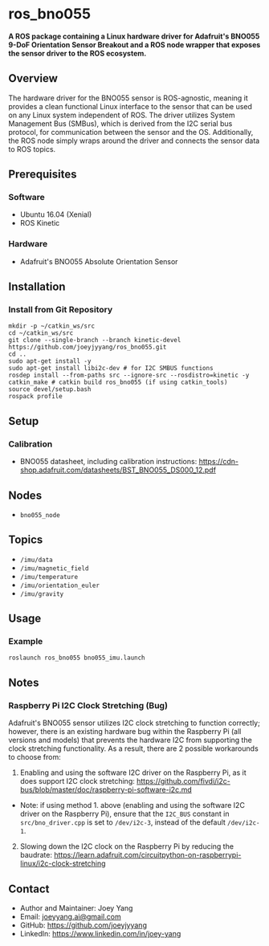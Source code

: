 # ros_bno055
**A ROS package containing a Linux hardware driver for Adafruit's BNO055 9-DoF Orientation Sensor Breakout and a ROS node wrapper that exposes the sensor driver to the ROS ecosystem.**

## Overview
The hardware driver for the BNO055 sensor is ROS-agnostic, meaning it provides a clean functional Linux interface to the sensor that can be used on any Linux system independent of ROS. The driver utilizes System Management Bus (SMBus), which is derived from the I2C serial bus protocol, for communication between the sensor and the OS. Additionally, the ROS node simply wraps around the driver and connects the sensor data to ROS topics.

## Prerequisites
### Software
- Ubuntu 16.04 (Xenial)
- ROS Kinetic
### Hardware
- Adafruit's BNO055 Absolute Orientation Sensor

## Installation
### Install from Git Repository
```
mkdir -p ~/catkin_ws/src
cd ~/catkin_ws/src
git clone --single-branch --branch kinetic-devel https://github.com/joeyjyyang/ros_bno055.git
cd .. 
sudo apt-get install -y
sudo apt-get install libi2c-dev # for I2C SMBUS functions
rosdep install --from-paths src --ignore-src --rosdistro=kinetic -y
catkin_make # catkin build ros_bno055 (if using catkin_tools)
source devel/setup.bash
rospack profile
```

## Setup
### Calibration
- BNO055 datasheet, including calibration instructions: https://cdn-shop.adafruit.com/datasheets/BST_BNO055_DS000_12.pdf

## Nodes
- `bno055_node`

## Topics
- `/imu/data`
- `/imu/magnetic_field`
- `/imu/temperature`
- `/imu/orientation_euler`
- `/imu/gravity`

## Usage
### Example
```
roslaunch ros_bno055 bno055_imu.launch
```

## Notes
### Raspberry Pi I2C Clock Stretching (Bug)
Adafruit's BNO055 sensor utilizes I2C clock stretching to function correctly; however, there is an existing hardware bug within the Raspberry Pi (all versions and models) that prevents the hardware I2C from supporting the clock stretching functionality. As a result, there are 2 possible workarounds to choose from:
1. Enabling and using the software I2C driver on the Raspberry Pi, as it does support I2C clock stretching: https://github.com/fivdi/i2c-bus/blob/master/doc/raspberry-pi-software-i2c.md
- Note: if using method 1. above (enabling and using the software I2C driver on the Raspberry Pi), ensure that the `I2C_BUS` constant in `src/bno_driver.cpp` is set to `/dev/i2c-3`, instead of the default `/dev/i2c-1`.

2. Slowing down the I2C clock on the Raspberry Pi by reducing the baudrate: https://learn.adafruit.com/circuitpython-on-raspberrypi-linux/i2c-clock-stretching

## Contact
- Author and Maintainer: Joey Yang
- Email: joeyyang.ai@gmail.com
- GitHub: https://github.com/joeyjyyang
- LinkedIn: https://www.linkedin.com/in/joey-yang
